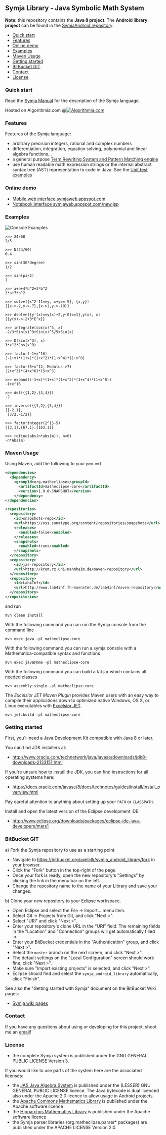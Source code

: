 ## Symja Library - Java Symbolic Math System

**Note**: this repository contains the **Java 8 project**. The **Android library project** can be found in the [SymjaAndroid repository](https://bitbucket.org/axelclk/symjaandroid).

- [Quick start](#quick-start)
- [Features](#features)
- [Online demo](#online-demo)
- [Examples](#examples)
- [Maven Usage](#maven-usage)
- [Getting started](#getting-started)
- [BitBucket GIT](#bitbucket-git)
- [Contact](#contact)
- [License](#license)

### Quick start 

Read the [Symja Manual](symja_android_library/doc/index.md) for the description of the Symja language.

Hosted on Algorithmia.com @[![Algorithmia.com](https://algorithmia.com/algorithms/axelclk/Computeralgebra/badge)](https://algorithmia.com/algorithms/axelclk/Computeralgebra)

### Features

Features of the Symja language:

* arbitrary precision integers, rational and complex numbers
* differentiation, integration, equation solving, polynomial and linear algebra functions...
* a general purpose [Term Rewriting System and Pattern Matching engine](symja_android_library/doc/functions-and-patterns.md)
* use human readable math expression strings or the internal abstract syntax tree (AST) representation to code in Java. See the [Unit test examples](symja_android_library/matheclipse-core/src/test/java/org/matheclipse/core/system/LowercaseTestCase.java)
   
### Online demo

* [Mobile web interface symjaweb.appspot.com](http://symjaweb.appspot.com/)  
* [Notebook interface symjaweb.appspot.com/new.jsp](http://symjaweb.appspot.com/new.jsp)

### Examples

![Console Examples](console.gif)

```mma
>>> 24/60
2/5

>>> N(24/60)
0.4

>>> sin(30*degree)
1/2

>>> sin(pi/2)
1

>>> a+a+4*b^2+3*b^2
2*a+7*b^2

>>> solve({x^2-11==y, x+y==-9}, {x,y})
{{x->-2,y->-7},{x->1,y->-10}}

>>> dsolve({y'(x)==y(x)+2,y(0)==1},y(x), x)
{{y(x)->-2+3*E^x}}

>>> integrate(cos(x)^5, x)
-2/3*Sin(x)^3+Sin(x)^5/5+Sin(x)

>>> D(sin(x^3), x)
3*x^2*Cos(x^3)

>>> factor(-1+x^16)
(-1+x)*(1+x)*(1+x^2)*(1+x^4)*(1+x^8)

>>> factor(5+x^12, Modulus->7)
(2+x^3)*(4+x^6)*(5+x^3)

>>> expand((-1+x)*(1+x)*(1+x^2)*(1+x^4)*(1+x^8))
-1+x^16

>>> det({{1,2},{3,4}})
-2

>>> inverse({{1,2},{3,4}})
{{-2,1},
 {3/2,-1/2}}

>>> factorinteger(2^15-5)
{{3,1},{67,1},{163,1}}

>>> refine(abs(n*abs(m)), n<0)
-n*Abs(m)
```


### Maven Usage

Using Maven, add the following to your `pom.xml`

```xml
<dependencies>
  <dependency>
    <groupId>org.matheclipse</groupId>
      <artifactId>matheclipse-core</artifactId>
	  <version>1.0.0-SNAPSHOT</version>
    </dependency>
</dependencies>

<repositories> 
  <repository>
    <id>snapshots-repo</id>
    <url>https://oss.sonatype.org/content/repositories/snapshots</url>
    <releases>
      <enabled>false</enabled>
    </releases>
    <snapshots>
      <enabled>true</enabled>
    </snapshots>
  </repository>
  <repository>
    <id>jas-repository</id>
    <url>http://krum.rz.uni-mannheim.de/maven-repository</url>
  </repository>
  <repository>
    <id>Lab4Inf</id>
    <url>http://www.lab4inf.fh-muenster.de/lab4inf/maven-repository</url>
  </repository>
</repositories>
```

and run

```
mvn clean install
```

With the following command you can run the Symja console from the command line
```
mvn exec:java -pl matheclipse-core
``` 
 
With the following command you can run a symja console with a Mathematica-compatible syntax and functions
```
mvn exec:java@mma -pl matheclipse-core 
```

With the following command you can build a fat jar which contains all needed classes
```
mvn assembly:single -pl matheclipse-core
```

The *Excelsior JET Maven Plugin* provides Maven users with an easy way to compile their applications
down to optimized native Windows, OS X, or Linux executables with [Excelsior JET](http://excelsiorjet.com).
```
mvn jet:build -pl matheclipse-core
```

### Getting started

First, you'll need a Java Development Kit compatible with Java 8 or later.

You can find JDK installers at:

* http://www.oracle.com/technetwork/java/javase/downloads/jdk8-downloads-2133151.html

If you're unsure how to install the JDK, you can find instructions for
all operating systems here: 

* https://docs.oracle.com/javase/8/docs/technotes/guides/install/install_overview.html

Pay careful attention to anything about setting up your `PATH` or `CLASSPATH`.

Install and open the latest version of the Eclipse development IDE:

* http://www.eclipse.org/downloads/packages/eclipse-ide-java-developers/mars1

### BitBucket GIT

a) Fork the Symja repository to use as a starting point.

* Navigate to https://bitbucket.org/axelclk/symja_android_library/fork in your browser.
* Click the "Fork" button in the top-right of the page.
* Once your fork is ready, open the new repository's "Settings" by clicking the link in the menu bar on the left.
* Change the repository name to the name of your Library and save your changes.
  
b) Clone your new repository to your Eclipse workspace.

* Open Eclipse and select the File → Import... menu item.
* Select Git → Projects from Git, and click "Next >".
* Select "URI" and click "Next >". 
* Enter your repository's clone URL in the "URI" field. The remaining fields in the "Location" and "Connection" groups will get automatically filled in.
* Enter your BitBucket credentials in the "Authentication" group, and click "Next >".
* Select the `master` branch on the next screen, and click "Next >".
* The default settings on the "Local Configuration" screen should work fine, click "Next >".
* Make sure "Import existing projects" is selected, and click "Next >".
* Eclipse should find and select the `symja_android_library` automatically, click "Finish".
  

See also the "Getting started with Symja" document on the BitBucket Wiki pages:

* [Symja wiki pages](https://bitbucket.org/axelclk/symja_android_library/wiki)

### Contact

If you have any questions about using or developing for this project, shoot me
an [email][1]!

### License

* the complete Symja system is published under the GNU GENERAL PUBLIC LICENSE Version 3.

If you would like to use parts of the system here are the associated licenses:

* the [JAS Java Algebra System](http://krum.rz.uni-mannheim.de/jas/) is published under the (LESSER) GNU GENERAL PUBLIC LICENSE licence. The Java bytecode is dual licenced also under the Apache 2.0 licence to allow usage in Android projects. 
* the [Apache Commons Mathematics Library](http://commons.apache.org/math/) is published under the Apache software licence
* the [Hipparchus Mathematics Library](https://www.hipparchus.org/) is published under the Apache software licence
* the Symja parser libraries (org.matheclipse.parser* packages) are published under the APACHE LICENSE Version 2.0.

[1]: mailto:axelclk@gmail.com
[2]: http://www.vogella.com/tutorials/EclipseGit/article.html
